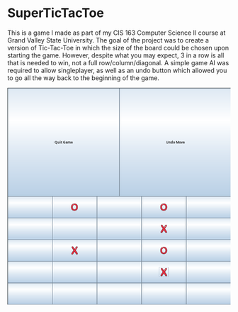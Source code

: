 # SuperTicTacToe

This is a game I made as part of my CIS 163 Computer Science II course at Grand Valley State University. The goal of the project was to create a version of Tic-Tac-Toe in which the size of the board could be chosen upon starting the game. However, despite what you may expect, 3 in a row is all that is needed to win, not a full row/column/diagonal. A simple game AI was required to allow singleplayer, as well as an undo button which allowed you to go all the way back to the beginning of the game.

<p align="center">
  <img src="https://raw.githubusercontent.com/milesconrad/SuperTicTacToe/main/demo.png" />
</p>
